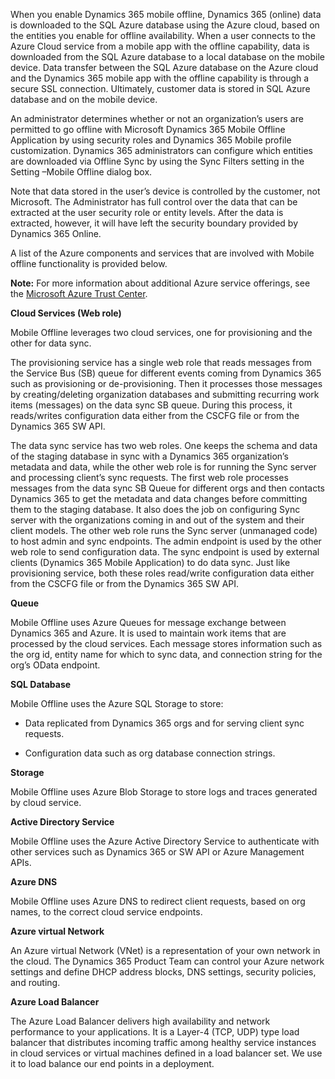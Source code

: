 When you enable Dynamics 365 mobile offline, Dynamics 365 (online) data is downloaded to the SQL Azure database using the Azure cloud, based on the entities you enable for offline availability. When a user connects to the Azure Cloud service from a mobile app with the offline capability, data is downloaded from the SQL Azure database to a local database on the mobile device. Data transfer between the SQL Azure database on the Azure cloud and the Dynamics 365 mobile app with the offline capability is through a secure SSL connection. Ultimately, customer data is stored in SQL Azure database and on the mobile device.  
  
 An administrator determines whether or not an organization’s users are permitted to go offline with Microsoft Dynamics 365 Mobile Offline Application by using security roles and Dynamics 365 Mobile profile customization. Dynamics 365 administrators can configure which entities are downloaded via Offline Sync by using the Sync Filters setting in the Setting –Mobile Offline dialog box.  
  
 Note that data stored in the user’s device is controlled by the customer, not Microsoft. The Administrator has full control over the data that can be extracted at the user security role or entity levels. After the data is extracted, however, it will have left the security boundary provided by Dynamics 365 Online.  
  
 A list of the Azure components and services that are involved with Mobile offline functionality is provided below.  
  
 **Note:** For more information about additional Azure service offerings, see the [Microsoft Azure Trust Center](https://azure.microsoft.com/support/trust-center/).  
  
 **Cloud Services (Web role)**  
  
 Mobile Offline leverages two cloud services, one for provisioning and the other for data sync.  
  
 The provisioning service has a single web role that reads messages from the Service Bus (SB) queue for different events coming from Dynamics 365 such as provisioning or de-provisioning. Then it processes those messages by creating/deleting organization databases and submitting recurring work items (messages) on the data sync SB queue. During this process, it reads/writes configuration data either from the CSCFG file or from the Dynamics 365 SW API.  
  
 The data sync service has two web roles. One keeps the schema and data of the staging database in sync with a Dynamics 365 organization’s metadata and data, while the other web role is for running the Sync server and processing client’s sync requests. The first web role processes messages from the data sync SB Queue for different orgs and then contacts Dynamics 365 to get the metadata and data changes before committing them to the staging database. It also does the job on configuring Sync server with the organizations coming in and out of the system and their client models. The other web role runs the Sync server (unmanaged code) to host admin and sync endpoints. The admin endpoint is used by the other web role to send configuration data. The sync endpoint is used by external clients (Dynamics 365 Mobile Application) to do data sync. Just like provisioning service, both these roles read/write configuration data either from the CSCFG file or from the Dynamics 365 SW API.  
  
 **Queue**  
  
 Mobile Offline uses Azure Queues for message exchange between Dynamics 365 and Azure. It is used to maintain work items that are processed by the cloud services. Each message stores information such as the org id, entity name for which to sync data, and connection string for the org’s OData endpoint.  
  
 **SQL Database**  
  
 Mobile Offline uses the Azure SQL Storage to store:  
  
-   Data replicated from Dynamics 365 orgs and for serving client sync requests.  
  
-   Configuration data such as org database connection strings.  
  
 **Storage**  
  
 Mobile Offline uses Azure Blob Storage to store logs and traces generated by cloud service.  
  
 **Active Directory Service**  
  
 Mobile Offline uses the Azure Active Directory Service to authenticate with other services such as Dynamics 365 or SW API or Azure Management APIs.  
  
 **Azure DNS**  
  
 Mobile Offline uses Azure DNS to redirect client requests, based on org names, to the correct cloud service endpoints.  
  
 **Azure virtual Network**  
  
 An Azure virtual Network (VNet) is a representation of your own network in the cloud. The Dynamics 365 Product Team can control your Azure network settings and define DHCP address blocks, DNS settings, security policies, and routing.  
  
 **Azure Load Balancer**  
  
 The Azure Load Balancer delivers high availability and network performance to your applications. It is a Layer-4 (TCP, UDP) type load balancer that distributes incoming traffic among healthy service instances in cloud services or virtual machines defined in a load balancer set. We use it to load balance our end points in a deployment.